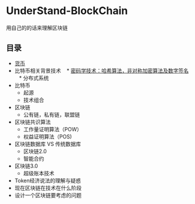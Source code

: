 # UnderStand-BlockChain
用自己的的话来理解区块链

## 目录
  * [货币](./concept-of-current.md)
  * 比特币相关背景技术
    * [密码学技术：哈希算法，非对称加密算法及数字签名](./brief-secret-history.md)
    * 分布式系统
   * 比特币
     * 起源
     * 技术组合
   * 区块链
     * 公有链，私有链，联盟链
   * 区块链共识算法
     * 工作量证明算法（POW）
     * 权益证明算法（POS)
   * 区块链数据库 VS 传统数据库
     * 区块链2.0
     * 智能合约
   * 区块链3.0
     * 超级账本技术
   * Token经济说法的理解与疑惑
   * 现在区块链在技术在什么阶段
   * 设计一个区块链要考虑的问题
